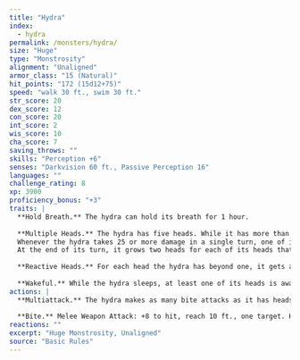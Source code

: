 ```yaml
---
title: "Hydra"
index:
  - hydra
permalink: /monsters/hydra/
size: "Huge"
type: "Monstrosity"
alignment: "Unaligned"
armor_class: "15 (Natural)"
hit_points: "172 (15d12+75)"
speed: "walk 30 ft., swim 30 ft."
str_score: 20
dex_score: 12
con_score: 20
int_score: 2
wis_score: 10
cha_score: 7
saving_throws: ""
skills: "Perception +6"
senses: "Darkvision 60 ft., Passive Perception 16"
languages: ""
challenge_rating: 8
xp: 3900
proficiency_bonus: "+3"
traits: |
  **Hold Breath.** The hydra can hold its breath for 1 hour.
  
  **Multiple Heads.** The hydra has five heads. While it has more than one head, the hydra has advantage on saving throws against being blinded, charmed, deafened, frightened, stunned, and knocked unconscious.
  Whenever the hydra takes 25 or more damage in a single turn, one of its heads dies. If all its heads die, the hydra dies.
  At the end of its turn, it grows two heads for each of its heads that died since its last turn, unless it has taken fire damage since its last turn. The hydra regains 10 hit points for each head regrown in this way.
  
  **Reactive Heads.** For each head the hydra has beyond one, it gets an extra reaction that can be used only for opportunity attacks.
  
  **Wakeful.** While the hydra sleeps, at least one of its heads is awake.
actions: |
  **Multiattack.** The hydra makes as many bite attacks as it has heads.
  
  **Bite.** Melee Weapon Attack: +8 to hit, reach 10 ft., one target. Hit: 10 (1d10 + 5) piercing damage.
reactions: ""
excerpt: "Huge Monstrosity, Unaligned"
source: "Basic Rules"
---
```

